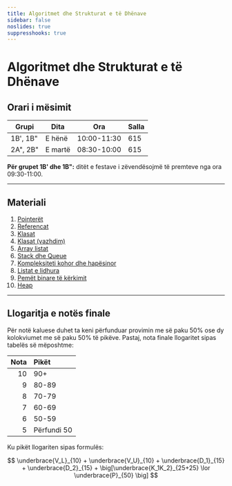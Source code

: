 ```yaml
---
title: Algoritmet dhe Strukturat e të Dhënave
sidebar: false
noslides: true
suppresshooks: true
---
```


# Algoritmet dhe Strukturat e të Dhënave

## Orari i mësimit

| Grupi    | Dita    | Ora         | Salla |
| -------- | ------- | ----------- | ----- |
| 1B', 1B" | E hënë  | 10:00-11:30 | 615   |
| 2A", 2B" | E martë | 08:30-10:00 | 615   |

**Për grupet 1B' dhe 1B":** ditët e festave i zëvendësojmë të premteve nga ora 09:30-11:00.

---

## Materiali

1. [Pointerët](/lendet/algoritmet-dhe-strukturat-e-te-dhenave/java1)
2. [Referencat](/lendet/algoritmet-dhe-strukturat-e-te-dhenave/java2)
3. [Klasat](/lendet/algoritmet-dhe-strukturat-e-te-dhenave/java3)
4. [Klasat (vazhdim)](/lendet/algoritmet-dhe-strukturat-e-te-dhenave/java4)
5. [Array listat](/lendet/algoritmet-dhe-strukturat-e-te-dhenave/java5)
6. [Stack dhe Queue](/lendet/algoritmet-dhe-strukturat-e-te-dhenave/java6)
7. [Kompleksiteti kohor dhe hapësinor](/lendet/algoritmet-dhe-strukturat-e-te-dhenave/java7)
8. [Listat e lidhura](/lendet/algoritmet-dhe-strukturat-e-te-dhenave/java8)
9. [Pemët binare të kërkimit](/lendet/algoritmet-dhe-strukturat-e-te-dhenave/java9)
10. [Heap](/lendet/algoritmet-dhe-strukturat-e-te-dhenave/java10)

<!-- 1. [Pointerët, referencat](/lendet/algoritmet-dhe-strukturat-e-te-dhenave/java1) -->
<!-- 2. [Klasat](/lendet/algoritmet-dhe-strukturat-e-te-dhenave/java2)
2. [Tipet e gjeneralizuara, funksionet anonime](/lendet/algoritmet-dhe-strukturat-e-te-dhenave/java3)
3. [Array listat](/lendet/algoritmet-dhe-strukturat-e-te-dhenave/java4)
4. [Big-O, funksionet e rendit të lartë](/lendet/algoritmet-dhe-strukturat-e-te-dhenave/java5)
5. Stack
6. Queue
7. Listat e lidhura
8. Hash tabelat
9. Pemët
10. Grafet
11. Sortimi, algoritmet e kërkimit -->

---

## Llogaritja e notës finale

Për notë kaluese duhet ta keni përfunduar provimin me së paku 50% ose dy kolokviumet me së paku 50% të pikëve. Pastaj, nota finale llogaritet sipas tabelës së mëposhtme:

| Nota | Pikët       |
| ---: | :---------- |
|   10 | 90+         |
|    9 | 80-89       |
|    8 | 70-79       |
|    7 | 60-69       |
|    6 | 50-59       |
|    5 | Përfundi 50 |

Ku pikët llogariten sipas formulës:

$$
\underbrace{V_L}_{10} + \underbrace{V_U}_{10} + \underbrace{D_1}_{15} + \underbrace{D_2}_{15} + \big[\underbrace{K_1K_2}_{25+25} \lor \underbrace{P}_{50} \big]
$$
